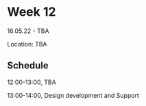 # Week 12

16.05.22 - TBA
  
Location: TBA

## Schedule
12:00-13:00, TBA

13:00-14:00, Design development and Support
